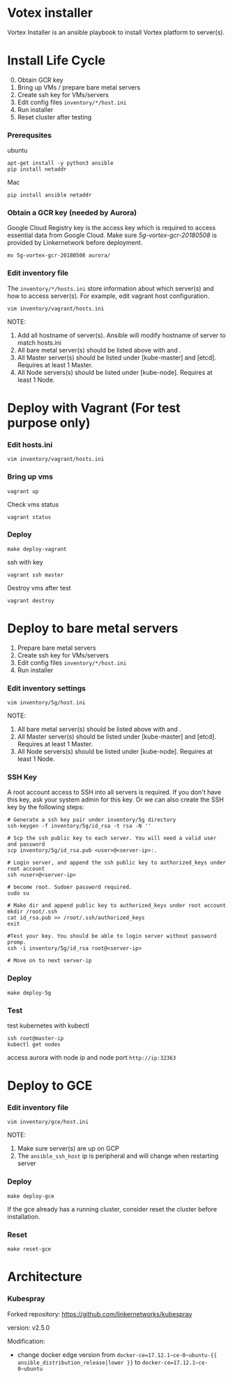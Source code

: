 Votex installer
===

Vortex Installer is an ansible playbook to install Vortex platform to server(s).

# Install Life Cycle

0. Obtain GCR key
1. Bring up VMs / prepare bare metal servers
2. Create ssh key for VMs/servers
3. Edit config files `inventory/*/host.ini`
4. Run installer
5. Reset cluster after testing

### Prerequsites

ubuntu
```
apt-get install -y python3 ansible
pip install netaddr
```

Mac
```
pip install ansible netaddr
```

### Obtain a GCR key (needed by Aurora)

Google Cloud Registry key is the access key which is required to access essential data from Google Cloud. Make sure *5g-vortex-gcr-20180508* is provided by Linkernetwork before deployment.

```
mv 5g-vortex-gcr-20180508 aurora/
```

### Edit inventory file

The `inventory/*/hosts.ini` store information about which server(s) and how to access server(s). For example, edit vagrant host configuration.
```
vim inventory/vagrant/hosts.ini
```

NOTE:

1. Add all hostname of server(s). Ansible will modify hostname of server to match hosts.ini
2. All bare metal server(s) should be listed above with <hostname> and <ip>.
3. All Master server(s) should be listed under [kube-master] and [etcd]. Requires at least 1 Master.
4. All Node servers(s) should be listed under [kube-node]. Requires at least 1 Node.

# Deploy with Vagrant (For test purpose only)

### Edit hosts.ini
```
vim inventory/vagrant/hosts.ini
```

### Bring up vms
```
vagrant up
```

Check vms status
```
vagrant status
```

### Deploy
```
make deploy-vagrant
```

ssh with key
```
vagrant ssh master
```

Destroy vms after test
```
vagrant destroy
```

# Deploy to bare metal servers

1. Prepare bare metal servers
2. Create ssh key for VMs/servers
3. Edit config files `inventory/*/host.ini`
4. Run installer

### Edit inventory settings
```
vim inventory/5g/host.ini
```

NOTE:

1. All bare metal server(s) should be listed above with <hostname> and <ip>.
2. All Master server(s) should be listed under [kube-master] and [etcd]. Requires at least 1 Master.
3. All Node servers(s) should be listed under [kube-node]. Requires at least 1 Node.

### SSH Key ###

A root account access to SSH into all servers is required. If you don't have this key, ask your system admin for this key. Or we can also create the SSH key by the following steps:

```
# Generate a ssh key pair under inventory/5g directory
ssh-keygen -f inventory/5g/id_rsa -t rsa -N ''

# Scp the ssh public key to each server. You will need a valid user and password
scp inventory/5g/id_rsa.pub <user>@<server-ip>:.

# Login server, and append the ssh public key to authorized_keys under root account
ssh <user>@<server-ip>

# become root. Sudoer password required.
sudo su

# Make dir and append public key to authorized_keys under root account
mkdir /root/.ssh
cat id_rsa.pub >> /root/.ssh/authorized_keys
exit

#Test your key. You should be able to login server without password promp.
ssh -i inventory/5g/id_rsa root@<server-ip>

# Move on to next server-ip
```

### Deploy

```
make deploy-5g
```

### Test

test kubernetes with kubectl 

```
ssh root@master-ip
kubectl get nodes
```

access aurora with node ip and node port `http://ip:32363`

# Deploy to GCE 

### Edit inventory file
```
vim inventory/gce/host.ini
```

NOTE:

1. Make sure server(s) are up on GCP
2. The `ansible_ssh_host` ip is peripheral and will change when restarting server 

### Deploy

```
make deploy-gce
```

If the gce already has a running cluster, consider reset the cluster before installation.

### Reset

```
make reset-gce
```

# Architecture

### Kubespray

Forked repository: https://github.com/linkernetworks/kubespray

version: v2.5.0

Modification:

- change docker edge version from `docker-ce=17.12.1~ce-0~ubuntu-{{ ansible_distribution_release|lower }}` to `docker-ce=17.12.1~ce-0~ubuntu`


